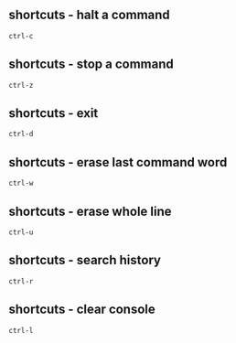 shortcuts - halt a command
--------------------------

```shell
ctrl-c
```

shortcuts - stop a command
--------------------------

```shell
ctrl-z
```

shortcuts - exit
----------------

```shell
ctrl-d
```

shortcuts - erase last command word
-----------------------------------

```shell
ctrl-w
```

shortcuts - erase whole line
----------------------------

```shell
ctrl-u
```


shortcuts - search history
--------------------------

```shell
ctrl-r
```

shortcuts - clear console
-------------------------

```shell
ctrl-l
```
